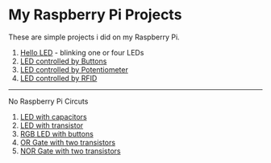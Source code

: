 # My Raspberry Pi Projects

These are simple projects i did on my Raspberry Pi.

1. [Hello LED](./hello_led/README.md) - blinking one or four LEDs
1. [LED controlled by Buttons](./button_led/README.md)
1. [LED controlled by Potentiometer](./potenciometer_led/README.md)
1. [LED controlled by RFID](./rfid_read_write/README.md)

---

No Raspberry Pi Circuts

1. [LED with capacitors](./led_with_capacitor/README.md)
1. [LED with transistor](./led_with_transistor/README.md)
1. [RGB LED with buttons](./rgb_led_with_buttons/README.md)
1. [OR Gate with two transistors](./or_gate_from_transistors/README.md)
1. [NOR Gate with two transistors](./nor_gate_from_transistors/README.md)
